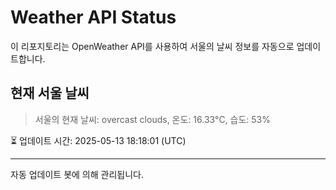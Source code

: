 
# Weather API Status

이 리포지토리는 OpenWeather API를 사용하여 서울의 날씨 정보를 자동으로 업데이트합니다.

## 현재 서울 날씨
> 서울의 현재 날씨: overcast clouds, 온도: 16.33°C, 습도: 53%

⏳ 업데이트 시간: 2025-05-13 18:18:01 (UTC)

---
자동 업데이트 봇에 의해 관리됩니다.
